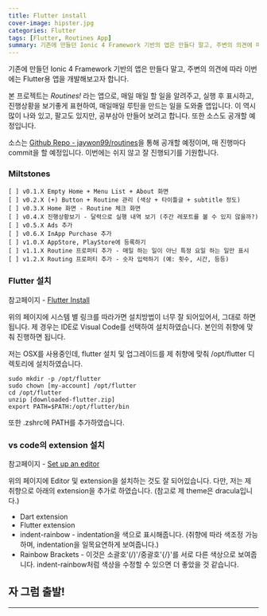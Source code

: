 ```yaml
---
title: Flutter install
cover-image: hipster.jpg
categories: Flutter
tags: [Flutter, Routines App]
summary: 기존에 만들던 Ionic 4 Framework 기반의 앱은 만들다 말고, 주변의 의견에 따라 이번에는 Flutter용 앱을 개발해보고자 합니다. 그것을 위해 필요한 flutter 환경을 설치/설정하는 글입니다.
---
```


기존에 만들던 Ionic 4 Framework 기반의 앱은 만들다 말고, 주변의 의견에 따라 이번에는 Flutter용 앱을 개발해보고자 합니다.

본 프로젝트는 *Routines!* 라는 앱으로, 매일 매일 할 일을 알려주고, 실행 후 표시하고, 진행상황을 보기좋게 표현하여, 매일매일 루틴을 만드는 일을 도와줄 앱입니다. 이 역시 많이 나와 있고, 팔고도 있지만, 공부삼아 만들어 보려고 합니다. 또한 소스도 공개할 예정입니다.

소스는 [Github Repo - jaywon99/routines](https://github.com/jaywon99/routines.git)을 통해 공개할 예정이며, 매 진행마다 commit을 할 예정입니다. 이번에는 쉬지 않고 잘 진행되기를 기원합니다.

### Miltstones

```
[ ] v0.1.X Empty Home + Menu List + About 화면
[ ] v0.2.X (+) Button + Routine 관리 (색상 + 타이틀글 + subtitle 정도)
[ ] v0.3.X Home 화면 - Routine 체크 화면
[ ] v0.4.X 진행상황보기 - 달력으로 실행 내역 보기 (주간 레포트를 볼 수 있지 않을까?)
[ ] v0.5.X Ads 추가
[ ] v0.6.X InApp Purchase 추가
[ ] v1.0.X AppStore, PlayStore에 등록하기
[ ] v1.1.X Routine 프로퍼티 추가 - 매일 하는 일이 아닌 특정 요일 하는 일만 표시
[ ] v1.2.X Routing 프로퍼티 추가 - 숫자 입력하기 (예: 횟수, 시간, 등등)
```

### Flutter 설치

참고페이지 - [Flutter Install](https://flutter.dev/docs/get-started/install)

위의 페이지에 시스템 별 링크를 따라가면 설치방법이 너무 잘 되어있어서, 그대로 하면 됩니다. 제 경우는 IDE로 Visual Code를 선택하여 설치하였습니다. 본인의 취향에 맞춰 진행하면 됩니다.

저는 OSX를 사용중인데, flutter 설치 및 업그레이드를 제 취향에 맞춰 /opt/flutter 디렉토리에 설치하였습니다.

```
sudo mkdir -p /opt/flutter
sudo chown [my-account] /opt/flutter
cd /opt/flutter
unzip [downloaded-flutter.zip]
export PATH=$PATH:/opt/flutter/bin
```

또한 .zshrc에 PATH를 추가하였습니다. 

### vs code의 extension 설치

참고페이지 - [Set up an editor](https://flutter.dev/docs/get-started/editor?tab=vscode)

위의 페이지에 Editor 및 extension을 설치하는 것도 잘 되어있습니다. 다만, 저는 제 취향으로 아래의 extension을 추가로 하였습니다. (참고로 제 theme은 dracula입니다.)

* Dart extension
* Flutter extension 
* indent-rainbow - indentation을 색으로 표시해줍니다. (취향에 따라 색조정 가능하며, indentation을 일목요연하게 보여줍니다.)
* Rainbow Brackets - 이것은 소괄호'(/)'/중괄호'{/}'를 서로 다른 색상으로 보여줍니다. indent-rainbow처럼 색상을 수정할 수 있으면 더 좋았을 것 같습니다.

## 자 그럼 출발!

- - -
